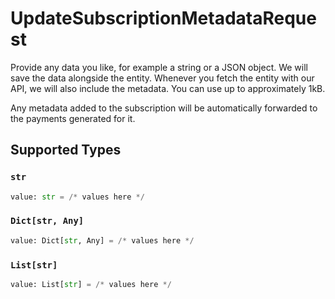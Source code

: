 # UpdateSubscriptionMetadataRequest

Provide any data you like, for example a string or a JSON object. We will save the data alongside the
entity. Whenever you fetch the entity with our API, we will also include the metadata. You can use up to
approximately 1kB.

Any metadata added to the subscription will be automatically forwarded to the payments generated for it.


## Supported Types

### `str`

```python
value: str = /* values here */
```

### `Dict[str, Any]`

```python
value: Dict[str, Any] = /* values here */
```

### `List[str]`

```python
value: List[str] = /* values here */
```

